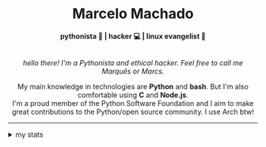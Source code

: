 <h1 align="center"> Marcelo Machado </h1> <!-- <img src="https://tryhackme-badges.s3.amazonaws.com/mmaachado.png" alt="TryHackMe"> -->
    
<div align="center">
<b>pythonista 🐍 | hacker 💻 | linux evangelist 🐧</b>
<br>
<br>

<i>hello there! I'm a Pythonista and ethical hacker. Feel free to call me Marquês or Marcs.</i>

<p>

My main knowledge in technologies are **Python** and **bash**. But I'm also comfortable using **C** and **Node.js**. <br/>
I'm a proud member of the Python Software Foundation and I aim to make great contributions to the Python/open source community. I use Arch btw!
</p>

</div>

---

<details closed>    
<summary>my stats</summary>

<!--START_SECTION:waka-->
**I'm an Early 🐤** 

```text
🌞 Morning    55 commits     ███░░░░░░░░░░░░░░░░░░░░░░   14.75% 
🌆 Daytime    163 commits    ███████████░░░░░░░░░░░░░░   43.7% 
🌃 Evening    144 commits    █████████░░░░░░░░░░░░░░░░   38.61% 
🌙 Night      11 commits     ░░░░░░░░░░░░░░░░░░░░░░░░░   2.95%

```


📊 **This Week I Spent My Time On** 

```text
⌚︎ Time Zone: America/Sao_Paulo

💬 Programming Languages: 
Markdown                 5 hrs 25 mins       ████████████████████████░   97.57% 
Python                   4 mins              ░░░░░░░░░░░░░░░░░░░░░░░░░   1.32% 
Emacs Lisp               1 min               ░░░░░░░░░░░░░░░░░░░░░░░░░   0.53% 
JavaScript               1 min               ░░░░░░░░░░░░░░░░░░░░░░░░░   0.51% 
TOML                     0 secs              ░░░░░░░░░░░░░░░░░░░░░░░░░   0.08%

🔥 Editors: 
Obsidian                 5 hrs 25 mins       ████████████████████████░   97.57% 
VS Code                  4 mins              ░░░░░░░░░░░░░░░░░░░░░░░░░   1.32% 
Emacs                    3 mins              ░░░░░░░░░░░░░░░░░░░░░░░░░   1.11%

💻 Operating System: 
Windows                  4 hrs 58 mins       ██████████████████████░░░   89.55% 
Linux                    34 mins             ██░░░░░░░░░░░░░░░░░░░░░░░   10.45%

```


 Last Updated on 03/10/2025
<!--END_SECTION:waka-->

<!-- <div>
        <a target="_blank" rel="noopener noreferrer" href="https://github.com/mmaachado?tab=repositories"><img src="https://github-readme-stats.vercel.app/api/top-langs/?username=mmaachado&hide=html,css,swift,ruby&langs_count=6&hide_border=true&layout=compact&show_icons=true&line_height=10&theme=transparent&title_color=4a86d1&custom_title=favourite%20languages"
       alt="most used languages" align="right"></a>
     <a target="_blank" rel="noopener noreferrer" href="https://wakatime.com/@mmachado"><img width="400rem" src="https://github-readme-stats.vercel.app/api/wakatime?username=mmachado&theme=transparent&hide_border=true&hide=markdown,html,css,text,other,yaml,json,prolog,dart,docker,xml,gitconfig,TSQL&hide_title=true&line_height=50&langs_count=4&layout=default" alt="wakatime stats" align="left" /></a> 
        

</div>

 <img src="https://raw.githubusercontent.com/MicaelliMedeiros/micaellimedeiros/master/image/computer-illustration.png" min-width="400px" max-width="400px" width="400px" align="right" alt="computer-illustration.png"> -->
<!-- [![Buy me a coffee](https://img.shields.io/badge/Buy%20Me%20a%20Coffee-ffdd00?style=for-the-badge&logo=buy-me-a-coffee&logoColor=black)](https://www.buymeacoffee.com/anticodingclub) -->

</details>

